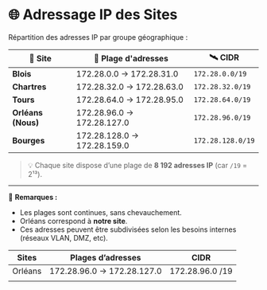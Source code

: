 # 🌐 Adressage IP des Sites

Répartition des adresses IP par groupe géographique :

| 📍 **Site**     | 🧭 **Plage d'adresses**         | 🛰️ **CIDR**         |
|----------------|----------------------------------|---------------------|
| **Blois**      | 172.28.0.0 → 172.28.31.0         | `172.28.0.0/19`     |
| **Chartres**   | 172.28.32.0 → 172.28.63.0        | `172.28.32.0/19`    |
| **Tours**      | 172.28.64.0 → 172.28.95.0        | `172.28.64.0/19`    |
| **Orléans (Nous)** | 172.28.96.0 → 172.28.127.0  | `172.28.96.0/19`    |
| **Bourges**    | 172.28.128.0 → 172.28.159.0      | `172.28.128.0/19`   |

> 💡 Chaque site dispose d’une plage de **8 192 adresses IP** (car `/19` = 2¹³).

---

🎯 **Remarques :**
- Les plages sont continues, sans chevauchement.
- Orléans correspond à **notre site**.
- Ces adresses peuvent être subdivisées selon les besoins internes (réseaux VLAN, DMZ, etc).

| Sites | Plages d’adresses | CIDR |
| --- | --- | --- |
| Orléans | 172.28.96.0 → 172.28.127.0 | 172.28.96.0 /19 |
|  |  |  |